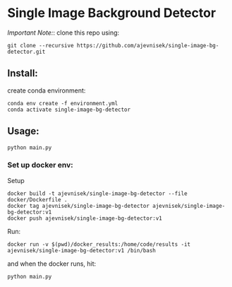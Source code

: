 # Single Image Background Detector
*Important Note:*: clone this repo using:
```shell
git clone --recursive https://github.com/ajevnisek/single-image-bg-detector.git
```
## Install:
create conda environment:
```shell
conda env create -f environment.yml
conda activate single-image-bg-detector
```
## Usage:
```shell
python main.py
```

### Set up docker env:
Setup
```shell
docker build -t ajevnisek/single-image-bg-detector --file docker/Dockerfile .
docker tag ajevnisek/single-image-bg-detector ajevnisek/single-image-bg-detector:v1
docker push ajevnisek/single-image-bg-detector:v1
```

Run:
```shell
docker run -v $(pwd)/docker_results:/home/code/results -it ajevnisek/single-image-bg-detector:v1 /bin/bash
```
and when the docker runs, hit:
```shell
python main.py
```
